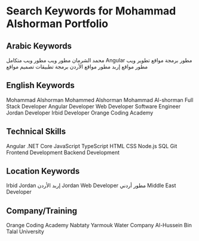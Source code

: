 # Search Keywords for Mohammad Alshorman Portfolio

## Arabic Keywords
محمد الشرمان
مطور ويب
مطور ويب متكامل
Angular مطور
برمجة مواقع
تطوير ويب
مطور مواقع إربد
مطور مواقع الأردن
برمجة تطبيقات
تصميم مواقع

## English Keywords  
Mohammad Alshorman
Mohammed Alshorman
Mohammad Al-shorman
Full Stack Developer
Angular Developer
Web Developer
Software Engineer
Jordan Developer
Irbid Developer
Orange Coding Academy

## Technical Skills
Angular
.NET Core
JavaScript
TypeScript
HTML CSS
Node.js
SQL
Git
Frontend Development
Backend Development

## Location Keywords
Irbid Jordan
إربد الأردن
Jordan Web Developer
مطور أردني
Middle East Developer

## Company/Training
Orange Coding Academy
Nabtaty
Yarmouk Water Company
Al-Hussein Bin Talal University

